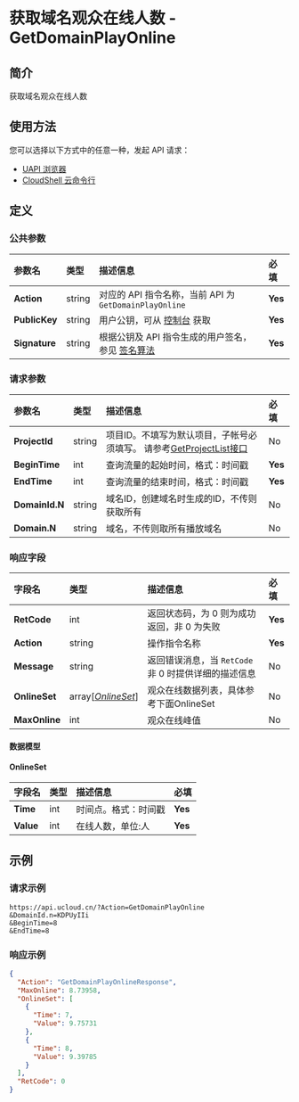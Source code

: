 # 获取域名观众在线人数 - GetDomainPlayOnline

## 简介

获取域名观众在线人数






## 使用方法

您可以选择以下方式中的任意一种，发起 API 请求：
- [UAPI 浏览器](https://console.ucloud.cn/uapi/detail?id=GetDomainPlayOnline)
- [CloudShell 云命令行](https://shell.ucloud.cn/)


## 定义

### 公共参数

| 参数名 | 类型 | 描述信息 | 必填 |
|:---|:---|:---|:---|
| **Action**     | string  | 对应的 API 指令名称，当前 API 为 `GetDomainPlayOnline`                        | **Yes** |
| **PublicKey**  | string  | 用户公钥，可从 [控制台](https://console.ucloud.cn/uapi/apikey) 获取                                             | **Yes** |
| **Signature**  | string  | 根据公钥及 API 指令生成的用户签名，参见 [签名算法](api/summary/signature.md)  | **Yes** |

### 请求参数

| 参数名 | 类型 | 描述信息 | 必填 |
|:---|:---|:---|:---|
| **ProjectId** | string | 项目ID。不填写为默认项目，子帐号必须填写。 请参考[GetProjectList接口](https://docs.ucloud.cn/api/summary/get_project_list) |No|
| **BeginTime** | int | 查询流量的起始时间，格式：时间戳 |**Yes**|
| **EndTime** | int | 查询流量的结束时间，格式：时间戳 |**Yes**|
| **DomainId.N** | string | 域名ID，创建域名时生成的ID，不传则获取所有 |No|
| **Domain.N** | string | 域名，不传则取所有播放域名 |No|

### 响应字段

| 字段名 | 类型 | 描述信息 | 必填 |
|:---|:---|:---|:---|
| **RetCode** | int | 返回状态码，为 0 则为成功返回，非 0 为失败 |**Yes**|
| **Action** | string | 操作指令名称 |**Yes**|
| **Message** | string | 返回错误消息，当 `RetCode` 非 0 时提供详细的描述信息 |No|
| **OnlineSet** | array[[*OnlineSet*](#OnlineSet)] | 观众在线数据列表，具体参考下面OnlineSet |No|
| **MaxOnline** | int | 观众在线峰值 |No|

#### 数据模型


#### OnlineSet

| 字段名 | 类型 | 描述信息 | 必填 |
|:---|:---|:---|:---|
| **Time** | int | 时间点。格式：时间戳 |**Yes**|
| **Value** | int | 在线人数，单位:人 |**Yes**|

## 示例

### 请求示例
    
```
https://api.ucloud.cn/?Action=GetDomainPlayOnline
&DomainId.n=KDPUyIIi
&BeginTime=8
&EndTime=8
```

### 响应示例
    
```json
{
  "Action": "GetDomainPlayOnlineResponse",
  "MaxOnline": 8.73958,
  "OnlineSet": [
    {
      "Time": 7,
      "Value": 9.75731
    },
    {
      "Time": 8,
      "Value": 9.39785
    }
  ],
  "RetCode": 0
}
```





